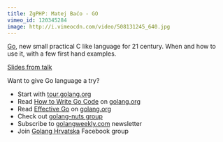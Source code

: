 ```yaml
---
title: ZgPHP: Matej Baćo - GO
vimeo_id: 120345284
image: http://i.vimeocdn.com/video/508131245_640.jpg
---
```

<a href="http://golang.org/">Go</a>, new small practical C like language for 21 century. When and how to use it, with a few first hand examples.

<a href="http://www.nivas.hr/pub/golangzgphptalk2015/">Slides from talk</a>

Want to give Go language a try?

* Start with <a href="http://tour.golang.org">tour.golang.org</a>
* Read <a href="http://golang.org/doc/code.html">How to Write Go Code</a> on <a href="https://golang.org/">golang.org</a>
* Read <a href="https://golang.org/doc/effective_go.html">Effective Go</a> on <a href="https://golang.org/">golang.org</a>
* Check out <a href="https://groups.google.com/forum/#!forum/golang-nuts">golang-nuts group</a>
* Subscribe to <a href="http://golangweekly.com/">golangweekly.com</a> newsletter
* Join <a href="https://www.facebook.com/groups/golanghr/">Golang Hrvatska</a> Facebook group
